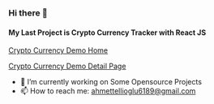 ### Hi there 👋

#### My Last Project is Crypto Currency Tracker with React JS
[Crypto Currency Demo Home](https://atelliogludev.github.io/react-crypto-currencies-tracker/)

[Crypto Currency Demo Detail Page](https://atelliogludev.github.io/react-crypto-currencies-tracker/detail/bitcoin)

- 🔭 I’m currently working on Some Opensource Projects
- 📫 How to reach me: ahmettellioglu6189@gmail.com

<!--
**atelliogludev/atelliogludev** is a ✨ _special_ ✨ repository because its `README.md` (this file) appears on your GitHub profile.

Here are some ideas to get you started:

- 🔭 I’m currently working on ...
- 🌱 I’m currently learning ...
- 👯 I’m looking to collaborate on ...
- 🤔 I’m looking for help with ...
- 💬 Ask me about ...
- 📫 How to reach me: ...
- 😄 Pronouns: ...
- ⚡ Fun fact: ...
-->
